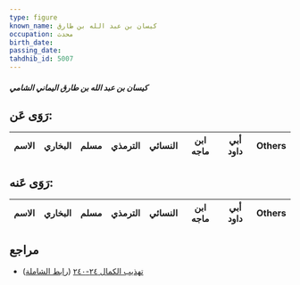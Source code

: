 ```yaml
---
type: figure
known_name: كيسان بن عبد الله بن طارق
occupation: محدث
birth_date:
passing_date:
tahdhib_id: 5007
---
```

##### كيسان بن عبد الله بن طارق اليماني الشامي

## رَوَى عَن:
| الاسم | البخاري | مسلم | الترمذي | النسائي | ابن ماجه | أبي داود | Others |
| ----- | ------- | ---- | ------- | ------- | -------- | -------- | ------ |
## رَوَى عَنه:
| الاسم | البخاري | مسلم | الترمذي | النسائي | ابن ماجه | أبي داود | Others |
| ----- | ------- | ---- | ------- | ------- | -------- | -------- | ------ |
## مراجع
- [تهذيب الكمال ٢٤-٢٤٠](obsidian://open?vault=Tahdhib-al-Kamal&file=Figures/٥٠٠٧-كيسان%20بن%20عبد%20الله%20بن%20طارق%20اليماني%20الشامي) ([رابط الشاملة](https://shamela.ws/book/3722/12752))